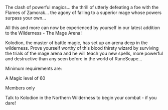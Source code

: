 The clash of powerful magics... the thrill of utterly defeating a foe with the Flames of Zamorak... the agony of falling to a superior mage whose powers surpass your own...

All this and more can now be experienced by yourself in our latest addition to the Wilderness - The Mage Arena!

Kolodion, the master of battle magic, has set up an arena deep in the wilderness.
Prove yourself worthy of this blood thirsty wizard by surviving the trials of the mage arena and he will teach you new spells, more powerful and destructive than any seen before in the world of RuneScape...

Minimum requirements are:

A Magic level of 60

Members only

Talk to Kolodion in the Northern Wilderness to begin your combat - if you dare!
